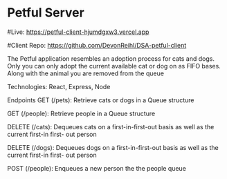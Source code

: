 # Petful Server
#Live: https://petful-client-hjumdgxw3.vercel.app

#Client Repo: https://github.com/DevonReihl/DSA-petful-client

The Petful application resembles an adoption process for cats and dogs. Only you can only adopt the current available cat or dog on as FIFO bases. Along with the animal you are removed from the queue

Technologies: React, Express, Node

Endpoints
GET (/pets): Retrieve cats or dogs in a Queue structure

GET (/people): Retrieve people in a Queue structure

DELETE (/cats): Dequeues cats on a first-in-first-out basis as well as the current first-in first- out person

DELETE (/dogs): Dequeues dogs on a first-in-first-out basis as well as the current first-in first- out person

POST (/people): Enqueues a new person the the people queue 
